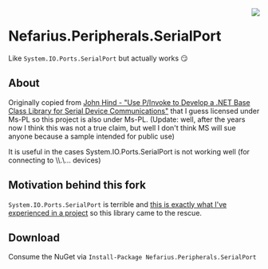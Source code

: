 ﻿<img src="assets/NSS-128x128.png" align="right" />

# Nefarius.Peripherals.SerialPort

Like `System.IO.Ports.SerialPort` but actually works 😏

## About

Originally copied from [John Hind - "Use P/Invoke to Develop a .NET Base Class Library for Serial Device Communications"](http://msdn.microsoft.com/en-us/magazine/cc301786.aspx) that I guess licensed under Ms-PL so this project is also under Ms-PL. (Update: well, after the years now I think this was not a true claim, but well I don't think MS will sue anyone because a sample intended for public use)

It is useful in the cases System.IO.Ports.SerialPort is not working well (for connecting to \\\\.\\... devices)

## Motivation behind this fork

`System.IO.Ports.SerialPort` is terrible and [this is exactly what I've experienced in a project](https://www.sparxeng.com/blog/software/must-use-net-system-io-ports-serialport) so this library came to the rescue.

## Download

Consume the NuGet via `Install-Package Nefarius.Peripherals.SerialPort`
